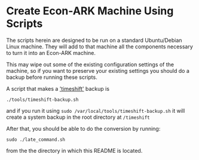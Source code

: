 # Create Econ-ARK Machine Using Scripts

The scripts herein are designed to be run on a standard
Ubuntu/Debian Linux machine. They will add to that machine
all the components necessary to turn it into an Econ-ARK
machine.

This may wipe out some of the existing configuration settings
of the machine, so if you want to preserve your existing settings
you should do a backup before running these scripts. 

A script that makes a ['timeshift'](https://teejeetech.com/timeshift/) backup is

```
./tools/timeshift-backup.sh
```

and if you run it using `sudo /var/local/tools/timeshift-backup.sh` it will create
a system backup in the root directory at `/timeshift`

After that, you should be able to do the conversion by running:

```
sudo ./late_command.sh
```

from the the directory in which this README is located.

